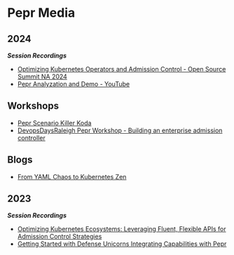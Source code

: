 # Pepr Media

## 2024

***Session Recordings***
- [Optimizing Kubernetes Operators and Admission Control - Open Source Summit NA 2024](https://www.youtube.com/watch?v=SqJfvQ1frr4)
- [Pepr Analyzation and Demo - YouTube](https://www.youtube.com/watch?v=kgSfS68hzbY)

## Workshops
- [Pepr Scenario Killer Koda](https://killercoda.com/decoder/scenario/pepr)
- [DevopsDaysRaleigh Pepr Workshop - Building an enterprise admission controller](https://github.com/cmwylie19/enterprise-admission-controller)

## Blogs
- [From YAML Chaos to Kubernetes Zen](https://itnext.io/from-yaml-chaos-to-kubernetes-zen-5b9e8242a5cb)

## 2023

***Session Recordings***
- [Optimizing Kubernetes Ecosystems: Leveraging Fluent, Flexible APIs for Admission Control Strategies](https://www.youtube.com/watch?v=32xhSJPMtBU&t=12s)
- [Getting Started with Defense Unicorns Integrating Capabilities with Pepr](https://www.youtube.com/watch?v=2kHIMo0ITo4)




